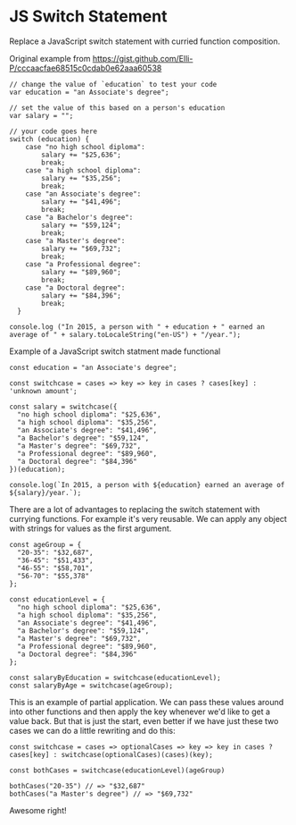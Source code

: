 # JS Switch Statement

Replace a JavaScript switch statement with curried function composition.

Original example from https://gist.github.com/Elli-P/cccaacfae68515c0cdab0e62aaa60538

```
// change the value of `education` to test your code
var education = "an Associate's degree";

// set the value of this based on a person's education
var salary = "";

// your code goes here
switch (education) {
    case "no high school diploma":
        salary += "$25,636";
        break;
    case "a high school diploma":
        salary += "$35,256";
        break;
    case "an Associate's degree":
        salary += "$41,496";
        break;
    case "a Bachelor's degree":
        salary += "$59,124";
        break;
    case "a Master's degree":
        salary += "$69,732";
        break;
    case "a Professional degree":
        salary += "$89,960";
        break;
    case "a Doctoral degree":
        salary += "$84,396";
        break;
  }

console.log ("In 2015, a person with " + education + " earned an average of " + salary.toLocaleString("en-US") + "/year.");
```

Example of a JavaScript switch statment made functional

```
const education = "an Associate's degree";

const switchcase = cases => key => key in cases ? cases[key] : 'unknown amount';

const salary = switchcase({
  "no high school diploma": "$25,636",
  "a high school diploma": "$35,256",
  "an Associate's degree": "$41,496",
  "a Bachelor's degree": "$59,124",
  "a Master's degree": "$69,732",
  "a Professional degree": "$89,960",
  "a Doctoral degree": "$84,396"
})(education);

console.log(`In 2015, a person with ${education} earned an average of ${salary}/year.`);
```

There are a lot of advantages to replacing the switch statement with currying functions. For example it's very reusable. We can apply any object with strings for values as the first argument.

```
const ageGroup = {
  "20-35": "$32,687",
  "36-45": "$51,433",
  "46-55": "$58,701",
  "56-70": "$55,378"
};

const educationLevel = {
  "no high school diploma": "$25,636",
  "a high school diploma": "$35,256",
  "an Associate's degree": "$41,496",
  "a Bachelor's degree": "$59,124",
  "a Master's degree": "$69,732",
  "a Professional degree": "$89,960",
  "a Doctoral degree": "$84,396"
};

const salaryByEducation = switchcase(educationLevel);
const salaryByAge = switchcase(ageGroup);
```

This is an example of partial application. We can pass these values around into other functions and then apply the key whenever we'd like to get a value back. But that is just the start, even better if we have just these two cases we can do a little rewriting and do this:

```
const switchcase = cases => optionalCases => key => key in cases ? cases[key] : switchcase(optionalCases)(cases)(key);

const bothCases = switchcase(educationLevel)(ageGroup)

bothCases("20-35") // => "$32,687"
bothCases("a Master's degree") // => "$69,732"
```

Awesome right!
